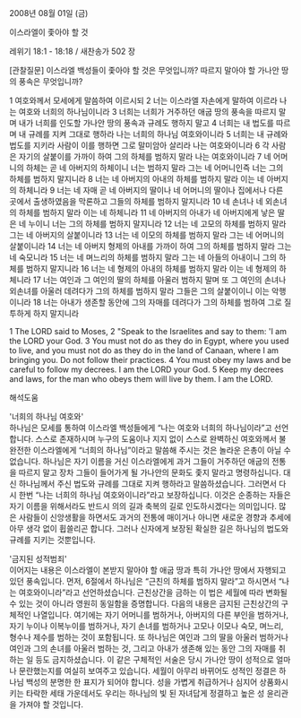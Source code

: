 2008년 08월 01일 (금)

이스라엘이 좇아야 할 것



레위기 18:1 - 18:18 / 새찬송가 502 장


[관찰질문]
이스라엘 백성들이 좇아야 할 것은 무엇입니까? 
따르지 말아야 할 가나안 땅의 풍속은 무엇입니까? 

1 여호와께서 모세에게 말씀하여 이르시되 
2 너는 이스라엘 자손에게 말하여 이르라 나는 여호와 너희의 하나님이니라 
3 너희는 너희가 거주하던 애굽 땅의 풍속을 따르지 말며 내가 너희를 인도할 가나안 땅의 풍속과 규례도 행하지 말고 
4 너희는 내 법도를 따르며 내 규례를 지켜 그대로 행하라 나는 너희의 하나님 여호와이니라 
5 너희는 내 규례와 법도를 지키라 사람이 이를 행하면 그로 말미암아 살리라 나는 여호와이니라 
6 각 사람은 자기의 살붙이를 가까이 하여 그의 하체를 범하지 말라 나는 여호와이니라 
7 네 어머니의 하체는 곧 네 아버지의 하체이니 너는 범하지 말라 그는 네 어머니인즉 너는 그의 하체를 범하지 말지니라 
8 너는 네 아버지의 아내의 하체를 범하지 말라 이는 네 아버지의 하체니라 
9 너는 네 자매 곧 네 아버지의 딸이나 네 어머니의 딸이나 집에서나 다른 곳에서 출생하였음을 막론하고 그들의 하체를 범하지 말지니라 
10 네 손녀나 네 외손녀의 하체를 범하지 말라 이는 네 하체니라 
11 네 아버지의 아내가 네 아버지에게 낳은 딸은 네 누이니 너는 그의 하체를 범하지 말지니라 
12 너는 네 고모의 하체를 범하지 말라 그는 네 아버지의 살붙이니라 
13 너는 네 이모의 하체를 범하지 말라 그는 네 어머니의 살붙이니라 
14 너는 네 아버지 형제의 아내를 가까이 하여 그의 하체를 범하지 말라 그는 네 숙모니라 
15 너는 네 며느리의 하체를 범하지 말라 그는 네 아들의 아내이니 그의 하체를 범하지 말지니라 
16 너는 네 형제의 아내의 하체를 범하지 말라 이는 네 형제의 하체니라 
17 너는 여인과 그 여인의 딸의 하체를 아울러 범하지 말며 또 그 여인의 손녀나 외손녀를 아울러 데려다가 그의 하체를 범하지 말라 그들은 그의 살붙이이니 이는 악행이니라 
18 너는 아내가 생존할 동안에 그의 자매를 데려다가 그의 하체를 범하여 그로 질투하게 하지 말지니라

1 The LORD said to Moses, 
2 "Speak to the Israelites and say to them: 'I am the LORD your God. 
3 You must not do as they do in Egypt, where you used to live, and you must not do as they do in the land of Canaan, where I am bringing you. Do not follow their practices. 
4 You must obey my laws and be careful to follow my decrees. I am the LORD your God. 
5 Keep my decrees and laws, for the man who obeys them will live by them. I am the LORD.

해석도움





'너희의 하나님 여호와'  
하나님은 모세를 통하여 이스라엘 백성들에게 “나는 여호와 너희의 하나님이라”고 선언합니다. 스스로 존재하시며 누구의 도움이나 지지 없이 스스로 완벽하신 여호와께서 불완전한 이스라엘에게 “너희의 하나님”이라고 말씀해 주시는 것은 놀라운 은총이 아닐 수 없습니다. 하나님은 자기 이름을 거신 이스라엘에게 과거 그들이 거주하던 애굽의 전통을 따르지 말고 장차 그들이 들어가게 될 가나안의 문화도 좇지 말라고 명령하십니다. 대신 하나님께서 주신 법도와 규례를 그대로 지켜 행하라고 말씀하셨습니다. 그러면서 다시 한번 “나는 너희의 하나님 여호와이니라”라고 보장하십니다. 이것은 순종하는 자들은 자기 이름을 위해서라도 반드시 의의 길과 축복의 길로 인도하시겠다는 의미입니다. 많은 사람들이 신앙생활을 하면서도 과거의 전통에 매이거나 아니면 새로운 경향과 추세에 아무 생각 없이 휩쓸리곤 합니다. 그러나 신자에게 보장된 확실한 길은 하나님의 법도와 규례를 지키는 것뿐입니다. 

'금지된 성적범죄'  
이어지는 내용은 이스라엘이 본받지 말아야 할 애굽 땅과 특히 가나안 땅에서 자행되고 있던 풍속입니다. 먼저, 6절에서 하나님은 “근친의 하체를 범하지 말라”고 하시면서 “나는 여호와이니라”라고 선언하셨습니다. 근친상간을 금하는 이 법은 세월에 따라 변화될 수 있는 것이 아니라 영원히 동일함을 증명합니다. 다음의 내용은 금지된 근친상간의 구체적인 나열입니다. 여기에는 자기 어머니를 범하거나, 아버지의 다른 부인을 범하거나, 자기 누이나 이복누이를 범하거나, 자기 손녀를 범하거나 고모나 이모나 숙모, 며느리, 형수나 제수를 범하는 것이 포함됩니다. 또 하나님은 여인과 그의 딸을 아울러 범하거나 여인과 그의 손녀를 아울러 범하는 것, 그리고 아내가 생존해 있는 동안 그의 자매를 취하는 일 등도 금지하셨습니다. 이 같은 구체적인 서술은 당시 가나안 땅이 성적으로 얼마나 문란했는지를 여실히 보여주고 있습니다. 세월이 아무리 바뀌어도 성적인 정결은 하나님 백성의 분명한 한 표지가 되어야 합니다. 성을 가볍게 취급하거나 심지어 상품화시키는 타락한 세태 가운데서도 우리는 하나님의 빛 된 자녀답게 정결하고 높은 성 윤리관을 가져야 할 것입니다.